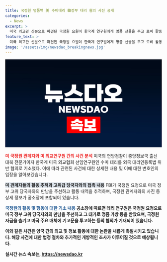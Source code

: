 ```yaml
---
title: 국정원 명품백 美 수미테리 韓정부 대리 혐의 사진 공개
categories:
  - News
excerpt: >
  미국 외교관 신분으로 파견된 국정원 요원이 한국계 연구원에게 명품 선물을 주고 로비 활동을 한 혐의가 미 연방검찰에 의해 기소됐다. 미국 연방법원은 대화 내용과 사진, CCTV 화면 등을 공소장에 수록해 공개했다. 이에 테리 연구원의 변호인은 기소를 강력히 부인하며 한미동맹을 지지하고 있으며 이 기소는 북한의 이익을 챙기려는 의도라고 주장했다.테리 연구원은 CIA에서 활동한 경력이 있으며, 이번 기소가 전문가 출신에 대한 첫 사례라고 알려졌다.
feature_text: >
  미국 외교관 신분으로 파견된 국정원 요원이 한국계 연구원에게 명품 선물을 주고 로비 활동을 한 혐의가 미 연방검찰에 의해 기소됐다. 미국 연방법원은 대화 내용과 사진, CCTV 화면 등을 공소장에 수록해 공개했다. 이에 테리 연구원의 변호인은 기소를 강력히 부인하며 한미동맹을 지지하고 있으며 이 기소는 북한의 이익을 챙기려는 의도라고 주장했다.테리 연구원은 CIA에서 활동한 경력이 있으며, 이번 기소가 전문가 출신에 대한 첫 사례라고 알려졌다.
image: '/assets/img/newsdao_breakingnews.jpg'
---
```


<p><img src="/assets/img/newsdao_breakingnews.jpg" alt="cryptoinkorea 속보" /></p>

<p><b><span style="color: #ee2323;">미 국정원 관계자와 미 외교연구원 간의 사건 분석</span></b>
미국의 연방검찰이 중앙정보국 출신 대북 전문가이자 한국계 미국 외교협회 선임연구원인 수미 테리를 외국 대리인등록법 위반 혐의로 기소했다. 이에 따라 관련된 사건에 대한 상세한 내용 및 이에 대한 변호인의 입장을 알아보겠습니다.</p>

<p><b><span style="background-color: #21538527;">미 관계자들의 활동 추적과 고위급 당국자와의 접촉 내용</span></b>
FBI가 국정원 요청으로 미국 정부 고위 당국자와의 만남을 주선하고 활동 내역을 추적하며, 국정원 관계자와의 사진 등 상세 정보가 공소장에 포함되어 있습니다.</p>

<p><b><span style="color: #1a5490;">국정원의 활동 및 행동에 대한 기소 내용</span><b>
공소장에 따르면 테리 연구원은 국정원 요청으로 미국 정부 고위 당국자와의 만남을 주선하고 그 대가로 명품 가방 등을 받았으며, 국정원 자금을 숨기고 미국 주요 매체에 기고문을 투고하는 등의 혐의가 기재되어 있습니다.</p>

<p>이와 같은 사건은 양국 간의 외교 및 정보 활동에 대한 논란을 새롭게 촉발시키고 있습니다. 해당 사건에 대한 법정 절차와 추가적인 개방적인 조사가 이루어질 것으로 예상됩니다.</p>
실시간 뉴스 속보는, <a href="https://newsdao.kr" rel="dofollow">https://newsdao.kr</a>


